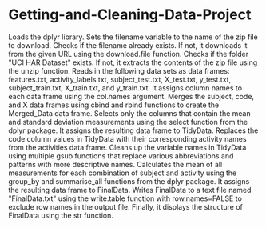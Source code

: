 # Getting-and-Cleaning-Data-Project

Loads the dplyr library.
Sets the filename variable to the name of the zip file to download.
Checks if the filename already exists. If not, it downloads it from the given URL using the download.file function.
Checks if the folder "UCI HAR Dataset" exists. If not, it extracts the contents of the zip file using the unzip function.
Reads in the following data sets as data frames: features.txt, activity_labels.txt, subject_test.txt, X_test.txt, y_test.txt, subject_train.txt, X_train.txt, and y_train.txt. It assigns column names to each data frame using the col.names argument.
Merges the subject, code, and X data frames using cbind and rbind functions to create the Merged_Data data frame.
Selects only the columns that contain the mean and standard deviation measurements using the select function from the dplyr package. It assigns the resulting data frame to TidyData.
Replaces the code column values in TidyData with their corresponding activity names from the activities data frame.
Cleans up the variable names in TidyData using multiple gsub functions that replace various abbreviations and patterns with more descriptive names.
Calculates the mean of all measurements for each combination of subject and activity using the group_by and summarise_all functions from the dplyr package. It assigns the resulting data frame to FinalData.
Writes FinalData to a text file named "FinalData.txt" using the write.table function with row.names=FALSE to exclude row names in the output file.
Finally, it displays the structure of FinalData using the str function.
